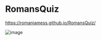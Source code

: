 # RomansQuiz

https://romanjamess.github.io/RomansQuiz/

![image](https://user-images.githubusercontent.com/118143164/214951048-93103190-5651-4cb2-97e4-174858d67a9c.png)
